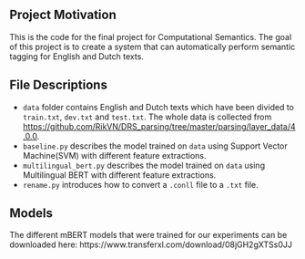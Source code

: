 ## Project Motivation

This is the code for the final project for Computational Semantics. The goal of this project is to create a system that can automatically perform semantic tagging for English and Dutch texts.

## File Descriptions
* `data` folder contains English and Dutch texts which have been divided to `train.txt`, `dev.txt` and `test.txt`. The whole data is collected from https://github.com/RikVN/DRS_parsing/tree/master/parsing/layer_data/4.0.0.
* `baseline.py` describes the model trained on `data` using Support Vector Machine(SVM) with different feature extractions.
* `multilingual_bert.py` describes the model trained on `data` using Multilingual BERT with different feature extractions.
* `rename.py` introduces how to convert a `.conll` file to a `.txt` file.

<h2>Models</h2>
The different mBERT models that were trained for our experiments can be downloaded here: https://www.transferxl.com/download/08jGH2gXTSs0JJ


